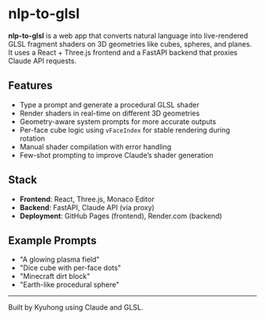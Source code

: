 # nlp-to-glsl

**nlp-to-glsl** is a web app that converts natural language into live-rendered GLSL fragment shaders on 3D geometries like cubes, spheres, and planes. It uses a React + Three.js frontend and a FastAPI backend that proxies Claude API requests.

## Features

- Type a prompt and generate a procedural GLSL shader
- Render shaders in real-time on different 3D geometries
- Geometry-aware system prompts for more accurate outputs
- Per-face cube logic using `vFaceIndex` for stable rendering during rotation
- Manual shader compilation with error handling
- Few-shot prompting to improve Claude’s shader generation

## Stack

- **Frontend**: React, Three.js, Monaco Editor
- **Backend**: FastAPI, Claude API (via proxy)
- **Deployment**: GitHub Pages (frontend), Render.com (backend)


## Example Prompts

- "A glowing plasma field"
- "Dice cube with per-face dots"
- "Minecraft dirt block"
- "Earth-like procedural sphere"

---

Built by Kyuhong using Claude and GLSL.
